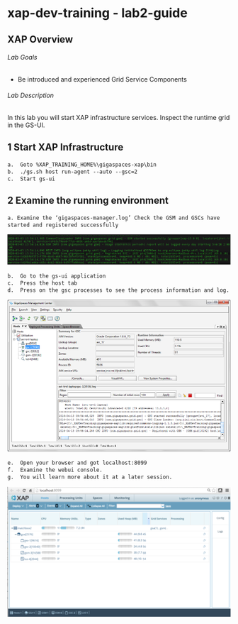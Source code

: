 # xap-dev-training - lab2-guide


## 	XAP Overview

###### Lab Goals
*   Be introduced and experienced Grid Service Components

###### Lab Description
In this lab you will start XAP infrastructure services. Inspect the runtime grid in the GS-UI.

## 1	Start XAP Infrastructure

    a.	Goto %XAP_TRAINING_HOME%\gigaspaces-xap\bin
    b.	./gs.sh host run-agent --auto --gsc=2
    c.	Start gs-ui
    
## 2	Examine the running environment
    
    a. Examine the ‘gigaspaces-manager.log’ Check the GSM and GSCs have started and registered successfully 

![Screenshot](./Pictures/Picture1.png)

    b.	Go to the gs-ui application
    c.	Press the host tab
    d.	Press on the gsc processes to see the process information and log.
    
![Screenshot](./Pictures/Picture2.png)

    e.	Open your browser and got localhost:8099
    f.	Examine the webui console.
    g.	You will learn more about it at a later session.
    
![Screenshot](./Pictures/Picture3.png)
